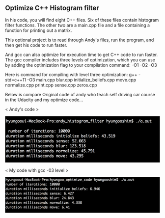 ## Optimize C++ Histogram filter ##

In his code, you will find eight C++ files. Six of these files contain histogram filter functions. The other two are a main.cpp file and a file containing a function for printing out a matrix.

This optional project is to read through Andy's files, run the program, and then get his code to run faster.

And gcc can also optimize for execution time to get C++ code to run faster. The gcc compiler includes three levels of optimization, which you can use by adding the optimization flag to your compilation command: -O1 -O2 -O3

Here is command for compiling with level three optimization:
g++ -std=c++11 -O3 main.cpp blur.cpp initialize_beliefs.cpp move.cpp normalize.cpp print.cpp sense.cpp zeros.cpp

Below is compare Original code of andy who teach self driving car course in the Udacity and my optimize code...

< Andy's code >

![](andy's_original.png)


< My code with gcc -03 level >

![](hyungoo_optimize.png)

